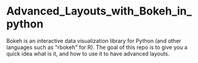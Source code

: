 # Advanced_Layouts_with_Bokeh_in_python
Bokeh is an interactive data visualization library for Python (and other languages such as "rbokeh" for R). The goal of this repo is to give you a quick idea what is it, and how to use it to have advanced layouts.
